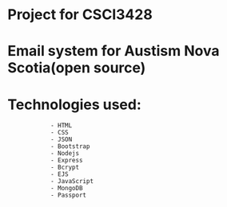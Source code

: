 # Project for CSCI3428
# Email system for Austism Nova Scotia(open source)

# Technologies used:
                - HTML
                - CSS
                - JSON
                - Bootstrap
                - Nodejs
                - Express
                - Bcrypt
                - EJS
                - JavaScript
                - MongoDB
                - Passport
   

                

